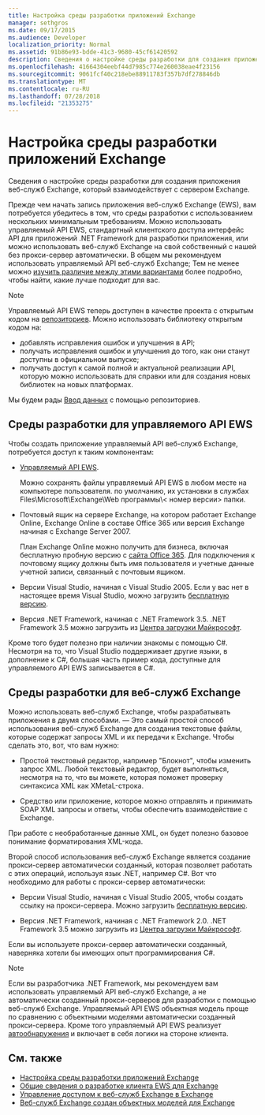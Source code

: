 ```yaml
---
title: Настройка среды разработки приложений Exchange
manager: sethgros
ms.date: 09/17/2015
ms.audience: Developer
localization_priority: Normal
ms.assetid: 91b86e93-bdde-41c3-9680-45cf61420592
description: Сведения о настройке среды разработки для создания приложения веб-служб Exchange, который взаимодействует с сервером Exchange.
ms.openlocfilehash: 41664304eebf44d7985c774e260038eae4f23156
ms.sourcegitcommit: 9061fcf40c218ebe88911783f357b7df278846db
ms.translationtype: MT
ms.contentlocale: ru-RU
ms.lasthandoff: 07/28/2018
ms.locfileid: "21353275"
---
```

# <a name="setting-up-your-exchange-application-development-environment"></a>Настройка среды разработки приложений Exchange

Сведения о настройке среды разработки для создания приложения веб-служб Exchange, который взаимодействует с сервером Exchange.
  
Прежде чем начать запись приложения веб-служб Exchange (EWS), вам потребуется убедитесь в том, что среды разработки с использованием нескольких минимальным требованиям. Можно использовать управляемый API EWS, стандартный клиентского доступа интерфейс API для приложений .NET Framework для разработки приложения, или можно использовать веб-служб Exchange на свой собственный с нашей без прокси-сервер автоматически. В общем мы рекомендуем использовать управляемый API веб-служб Exchange; Тем не менее можно [изучить различие между этими вариантами](ews-client-design-overview-for-exchange.md) более подробно, чтобы найти, какие лучше подходит для вас. 
  
> [!NOTE]
> Управляемый API EWS теперь доступен в качестве проекта с открытым кодом на [репозиториев](https://github.com/officedev/ews-managed-api). Можно использовать библиотеку открытым кодом на: 
> - добавлять исправления ошибок и улучшения в API; 
> - получать исправления ошибок и улучшения до того, как они станут доступны в официальном выпуске; 
> - получать доступ к самой полной и актуальной реализации API, которую можно использовать для справки или для создания новых библиотек на новых платформах.
> 
>  Мы будем рады [Ввод данных](https://github.com/OfficeDev/ews-managed-api/blob/master/CONTRIBUTING.md) с помощью репозиториев. 
  
## <a name="development-environment-for-the-ews-managed-api"></a>Среды разработки для управляемого API EWS
<a name="bk_EWSMA"> </a>

Чтобы создать приложение управляемый API веб-служб Exchange, потребуется доступ к таким компонентам:
  
- [Управляемый API EWS](http://aka.ms/ews-managed-api-readme). 
    
    Можно сохранять файлы управляемый API EWS в любом месте на компьютере пользователя. по умолчанию, их установки в службах Files\Microsoft\Exchange\Web программы\\< номер версии\> папки.
    
- Почтовый ящик на сервере Exchange, на котором работает Exchange Online, Exchange Online в составе Office 365 или версия Exchange начиная с Exchange Server 2007. 
    
    План Exchange Online можно получить для бизнеса, включая бесплатную пробную версию с [сайта Office 365](http://office.microsoft.com/en-us/business/compare-office-365-for-business-plans-FX102918419.aspx#fbid=1tsGNIE7e3a). Для подключения к почтовому ящику должны быть имя пользователя и учетные данные учетной записи, связанный с почтовым ящиком.
    
- Версии Visual Studio, начиная с Visual Studio 2005. Если у вас нет в настоящее время Visual Studio, можно загрузить [бесплатную версию](https://visualstudio.microsoft.com/).
    
- Версия .NET Framework, начиная с .NET Framework 3.5. .NET Framework 3.5 можно загрузить из [Центра загрузки Майкрософт](http://go.microsoft.com/fwlink/?LinkId=191777).
    
Кроме того будет полезно при наличии знакомы с помощью C#. Несмотря на то, что Visual Studio поддерживает другие языки, в дополнение к C#, большая часть пример кода, доступные для управляемого API EWS записывается в C#.
  
## <a name="development-environment-for-ews"></a>Среды разработки для веб-служб Exchange
<a name="bk_EWS"> </a>

Можно использовать веб-служб Exchange, чтобы разрабатывать приложения в двумя способами. — Это самый простой способ использования веб-служб Exchange для создания текстовые файлы, которые содержат запросы XML и их передачи к Exchange. Чтобы сделать это, вот, что вам нужно: 
  
- Простой текстовый редактор, например "Блокнот", чтобы изменить запрос XML. Любой текстовый редактор, будет выполняться, несмотря на то, что вы можете, которая поможет проверку синтаксиса XML как XMetaL-строка.
    
- Средство или приложение, которое можно отправлять и принимать SOAP XML запросы и ответы, чтобы обеспечить взаимодействие с Exchange.
    
При работе с необработанные данные XML, он будет полезно базовое понимание форматирования XML-кода.
  
Второй способ использования веб-служб Exchange является создание прокси-сервер автоматически созданный, которая позволяет работать с этих операций, используя язык .NET, например C#. Вот что необходимо для работы с прокси-сервер автоматически:
  
- Версии Visual Studio, начиная с Visual Studio 2005, чтобы создать ссылку на прокси-сервера. Можно загрузить [бесплатную версию](https://visualstudio.microsoft.com/).
    
- Версия .NET Framework, начиная с .NET Framework 2.0. .NET Framework 3.5 можно загрузить из [Центра загрузки Майкрософт](http://go.microsoft.com/fwlink/?LinkId=191777).
    
Если вы используете прокси-сервер автоматически созданный, наверняка хотели бы имеющих опыт программирования C#.
  
> [!NOTE]
> Если вы разработчика .NET Framework, мы рекомендуем вам использовать управляемый API веб-служб Exchange, а не автоматически созданный прокси-серверов для разработки с помощью веб-служб Exchange. Управляемый API EWS объектная модель проще по сравнению с объектными моделями автоматически созданный прокси-сервера. Кроме того управляемый API EWS реализует [автообнаружения](autodiscover-for-exchange.md) и включает в себя логики на стороне клиента. 
  
## <a name="see-also"></a>См. также

- [Настройка среды разработки приложений Exchange](setting-up-your-exchange-application-development-environment.md)   
- [Общие сведения о разработке клиента EWS для Exchange](ews-client-design-overview-for-exchange.md)  
- [Управление доступом к веб-служб Exchange в Exchange](how-to-control-access-to-ews-in-exchange.md)  
- [Веб-служб Exchange создан объектных моделей для Exchange](https://msdn.microsoft.com/en-us/library/jj190899)
    


